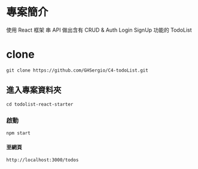 # 專案簡介

使用 React 框架 串 API
做出含有 CRUD & Auth Login SignUp 功能的 TodoList

# clone

```
git clone https://github.com/GHSergio/C4-todoList.git
```

## 進入專案資料夾

```
cd todolist-react-starter
```

### 啟動

```
npm start
```

#### 至網頁

```
http://localhost:3000/todos
```
